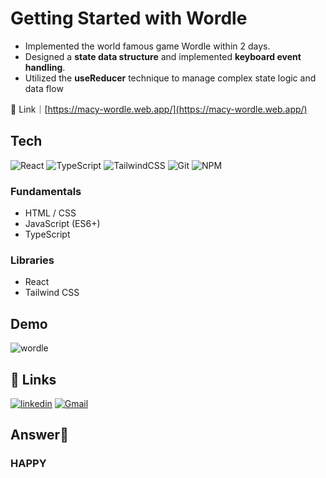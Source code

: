 # Getting Started with Wordle
 - Implemented the world famous game Wordle within 2 days.
 - Designed a **state data structure** and implemented **keyboard event handling**.
 - Utilized the **useReducer** technique to manage complex state logic and data flow
 
🔗 Link｜[https://macy-wordle.web.app/](https://macy-wordle.web.app/)

## Tech
![React](https://img.shields.io/badge/react-%2320232a.svg?style=for-the-badge&logo=react&logoColor=%2361DAFB) ![TypeScript](https://img.shields.io/badge/typescript-%23007ACC.svg?style=for-the-badge&logo=typescript&logoColor=white)  ![TailwindCSS](https://img.shields.io/badge/tailwindcss-%2338B2AC.svg?style=for-the-badge&logo=tailwind-css&logoColor=white)  ![Git](https://img.shields.io/badge/git-%23F05033.svg?style=for-the-badge&logo=git&logoColor=white) ![NPM](https://img.shields.io/badge/NPM-%23CB3837.svg?style=for-the-badge&logo=npm&logoColor=white)

### Fundamentals
- HTML / CSS
- JavaScript (ES6+)
- TypeScript

### Libraries
- React
- Tailwind CSS

## Demo
![wordle](https://github.com/momi329/Wordle/assets/114843634/347692cc-ca52-47cc-bf7f-08af20e688d9)

## 🔗 Links
[![linkedin](https://img.shields.io/badge/linkedin-0A66C2?style=for-the-badge&logo=linkedin&logoColor=white)](https://www.linkedin.com/in/macymacy/)
[![Gmail](https://img.shields.io/badge/Gmail-D14836?style=for-the-badge&logo=gmail&logoColor=white)](mailto:amekaka@gmail.com)

## Answer💯
### HAPPY
